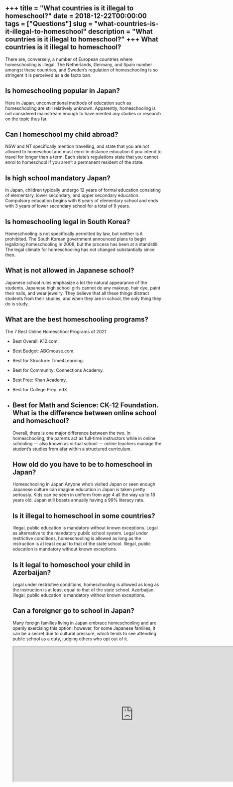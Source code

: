 +++
title = "What countries is it illegal to homeschool?"
date = 2018-12-22T00:00:00
tags = ["Questions"]
slug = "what-countries-is-it-illegal-to-homeschool"
description = "What countries is it illegal to homeschool?"
+++
What countries is it illegal to homeschool?
-------------------------------------------

There are, conversely, a number of European countries where homeschooling is illegal. The Netherlands, Germany, and Spain number amongst these countries, and Sweden’s regulation of homeschooling is so stringent it is perceived as a de facto ban.

Is homeschooling popular in Japan?
----------------------------------

Here in Japan, unconventional methods of education such as homeschooling are still relatively unknown. Apparently, homeschooling is not considered mainstream enough to have merited any studies or research on the topic thus far.

Can I homeschool my child abroad?
---------------------------------

NSW and NT specifically mention travelling, and state that you are not allowed to homeschool and must enrol in distance education if you intend to travel for longer than a term. Each state’s regulations state that you cannot enrol to homeschool if you aren’t a permanent resident of the state.

Is high school mandatory Japan?
-------------------------------

In Japan, children typically undergo 12 years of formal education consisting of elementary, lower secondary, and upper secondary education. Compulsory education begins with 6 years of elementary school and ends with 3 years of lower secondary school for a total of 9 years.

Is homeschooling legal in South Korea?
--------------------------------------

Homeschooling is not specifically permitted by law, but neither is it prohibited. The South Korean government announced plans to begin legalizing homeschooling in 2008, but the process has been at a standstill. The legal climate for homeschooling has not changed substantially since then.

What is not allowed in Japanese school?
---------------------------------------

Japanese school rules emphasize a lot the natural appearance of the students. Japanese high school girls cannot do any makeup, hair dye, paint their nails, and wear jewelry. They believe that all these things distract students from their studies, and when they are in school, the only thing they do is study.

What are the best homeschooling programs?
-----------------------------------------

The 7 Best Online Homeschool Programs of 2021

- Best Overall: K12.com.
- Best Budget: ABCmouse.com.
- Best for Structure: Time4Learning.
- Best for Community: Connections Academy.
- Best Free: Khan Academy.
- Best for College Prep: edX.
- Best for Math and Science: CK-12 Foundation. What is the difference between online school and homeschool?
    ------------------------------------------------------------
    
    Overall, there is one major difference between the two. In homeschooling, the parents act as full-time instructors while in online schooling — also known as virtual school — online teachers manage the student’s studies from afar within a structured curriculum.
    
    How old do you have to be to homeschool in Japan?
    -------------------------------------------------
    
    Homeschooling in Japan Anyone who’s visited Japan or seen enough Japanese culture can imagine education in Japan is taken pretty seriously. Kids can be seen in uniform from age 4 all the way up to 18 years old. Japan still boasts annually having a 99% literacy rate.
    
    Is it illegal to homeschool in some countries?
    ----------------------------------------------
    
    Illegal, public education is mandatory without known exceptions. Legal as alternative to the mandatory public school system. Legal under restrictive conditions, homeschooling is allowed as long as the instruction is at least equal to that of the state school. Illegal, public education is mandatory without known exceptions.
    
    Is it legal to homeschool your child in Azerbaijan?
    ---------------------------------------------------
    
    Legal under restrictive conditions, homeschooling is allowed as long as the instruction is at least equal to that of the state school. Azerbaijan. Illegal, public education is mandatory without known exceptions.
    
    Can a foreigner go to school in Japan?
    --------------------------------------
    
    Many foreign families living in Japan embrace homeschooling and are openly exercising this option; however, for some Japanese families, it can be a secret due to cultural pressure, which tends to see attending public school as a duty, judging others who opt out of it.
    
    <iframe allow="accelerometer; autoplay; clipboard-write; encrypted-media; gyroscope; picture-in-picture" allowfullscreen="" class="__youtube_prefs__  epyt-is-override  no-lazyload" data-no-lazy="1" data-origheight="433" data-origwidth="770" data-skipgform_ajax_framebjll="" height="433" id="_ytid_96847" loading="lazy" src="https://www.youtube.com/embed/A17QubvxX98?enablejsapi=1&autoplay=0&cc_load_policy=0&cc_lang_pref=&iv_load_policy=1&loop=0&modestbranding=0&rel=1&fs=1&playsinline=0&autohide=2&theme=dark&color=red&controls=1&" title="YouTube player" width="770"></iframe>